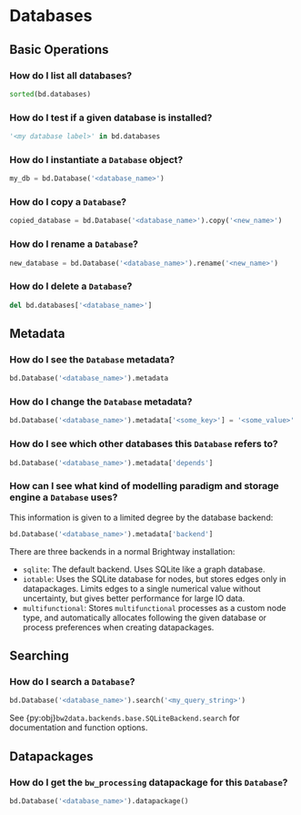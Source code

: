 # Databases 

## Basic Operations

### How do I list all databases?

```python
sorted(bd.databases)
```

### How do I test if a given database is installed?

```python
'<my database label>' in bd.databases
```

### How do I instantiate a `Database` object?

```python
my_db = bd.Database('<database_name>')
```

### How do I copy a `Database`?

```python
copied_database = bd.Database('<database_name>').copy('<new_name>')
```

### How do I rename a `Database`?

```python
new_database = bd.Database('<database_name>').rename('<new_name>')
```

### How do I delete a `Database`?

```python
del bd.databases['<database_name>']
```

## Metadata

### How do I see the `Database` metadata?

```python
bd.Database('<database_name>').metadata
```

### How do I change the `Database` metadata?

```python
bd.Database('<database_name>').metadata['<some_key>'] = '<some_value>'
```

### How do I see which other databases this `Database` refers to?

```python
bd.Database('<database_name>').metadata['depends']
```

### How can I see what kind of modelling paradigm and storage engine a `Database` uses?

This information is given to a limited degree by the database backend:

```python
bd.Database('<database_name>').metadata['backend']
```

There are three backends in a normal Brightway installation:

* `sqlite`: The default backend. Uses SQLite like a graph database.
* `iotable`: Uses the SQLite database for nodes, but stores edges only in datapackages. Limits edges to a single numerical value without uncertainty, but gives better performance for large IO data.
* `multifunctional`: Stores `multifunctional` processes as a custom node type, and automatically allocates following the given database or process preferences when creating datapackages.

## Searching

### How do I search a `Database`?

```python
bd.Database('<database_name>').search('<my_query_string>')
```

See {py:obj}`bw2data.backends.base.SQLiteBackend.search` for documentation and function options.

## Datapackages

### How do I get the `bw_processing` datapackage for this `Database`?

```python
bd.Database('<database_name>').datapackage()
```
